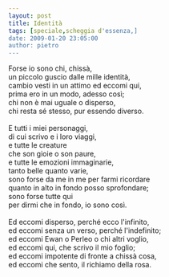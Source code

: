 ```yaml
---
layout: post
title: Identità
tags: [speciale,scheggia d'essenza,]
date: 2009-01-20 23:05:00
author: pietro
---
```

Forse io sono chi, chissà,<br/>un piccolo guscio dalle mille identità,<br/>cambio vesti in un attimo ed eccomi qui,<br/>prima ero in un modo, adesso così;<br/>chi non è mai uguale o disperso,<br/>chi resta sé stesso, pur essendo diverso.<br/><br/>E tutti i miei personaggi,<br/>di cui scrivo e i loro viaggi,<br/>e tutte le creature<br/>che son gioie o son paure,<br/>e tutte le emozioni immaginarie,<br/>tanto belle quanto varie,<br/>sono forse da me in me per farmi ricordare<br/>quanto in alto in fondo posso sprofondare;<br/>sono forse tutte qui<br/>per dirmi che in fondo, io sono così.<br/><br/>Ed eccomi disperso, perché ecco l'infinito,<br/>ed eccomi senza un verso, perché l'indefinito;<br/>ed eccomi Ewan o Perleo o chi altri voglio,<br/>ed eccomi qui, che scrivo il mio foglio;<br/>ed eccomi impotente di fronte a chissà cosa,<br/>ed eccomi che sento, il richiamo della rosa.
